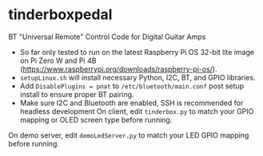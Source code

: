 # tinderboxpedal
BT "Universal Remote" Control Code for Digital Guitar Amps

* So far only tested to run on the latest Raspberry Pi OS 32-bit lite image on Pi Zero W and Pi 4B (https://www.raspberrypi.org/downloads/raspberry-pi-os/).
* `setupLinux.sh` will install necessary Python, I2C, BT, and GPIO libraries.
* Add `DisablePlugins = pnat` to `/etc/bluetooth/main.conf` post setup install to ensure proper BT pairing.
* Make sure I2C and Bluetooth are enabled, SSH is recommended for headless development
On client, edit `tinderbox.py` to match your GPIO mapping or OLED screen type before running.

On demo server, edit `demoLedServer.py` to match your LED GPIO mapping before running.
